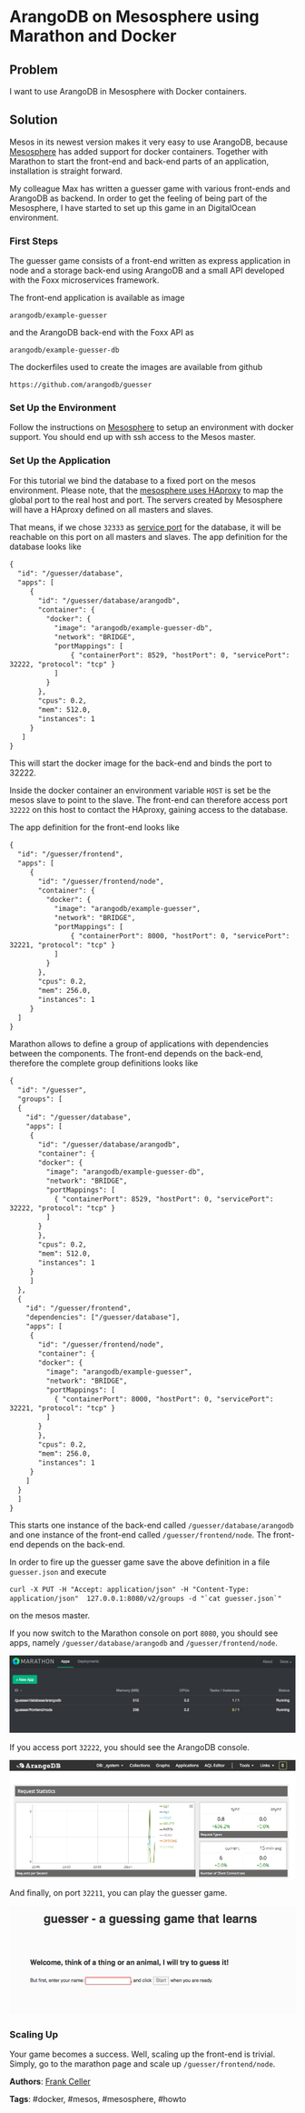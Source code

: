 # ArangoDB on Mesosphere using Marathon and Docker

## Problem 

I want to use ArangoDB in Mesosphere with Docker containers.

## Solution

Mesos in its newest version makes it very easy to use ArangoDB, because
[Mesosphere](https://mesosphere.com/2014/11/10/docker-on-mesos-with-marathon/)
has added support for docker containers. Together with Marathon to start the
front-end and back-end parts of an application, installation is straight
forward.

My colleague Max has written a guesser game with various front-ends and ArangoDB
as backend. In order to get the feeling of being part of the Mesosphere, I have
started to set up this game in an DigitalOcean environment.

### First Steps

The guesser game consists of a front-end written as express application in node
and a storage back-end using ArangoDB and a small API developed with the Foxx
microservices framework.

The front-end application is available as image

    arangodb/example-guesser

and the ArangoDB back-end with the Foxx API as

    arangodb/example-guesser-db

The dockerfiles used to create the images are available from github

    https://github.com/arangodb/guesser

### Set Up the Environment

Follow the instructions on [Mesosphere](https://mesosphere.com) to setup an
environment with docker support. You should end up with ssh access to the Mesos
master.

### Set Up the Application

For this tutorial we bind the database to a fixed port on the mesos
environment. Please note, that the
[mesosphere uses HAproxy](https://mesosphere.github.io/marathon/docs/service-discovery-load-balancing.html)
to map the global port to the real host and port. The servers created by Mesosphere
will have a HAproxy defined on all masters and slaves.

That means, if we chose `32333` as
[service port](http://mesosphere.github.io/marathon/docs/native-docker.html) for the
database, it will be reachable on this port on all masters and slaves. The app
definition for the database looks like

    {
      "id": "/guesser/database",
      "apps": [
         {
           "id": "/guesser/database/arangodb", 
           "container": {
             "docker": {
               "image": "arangodb/example-guesser-db",
               "network": "BRIDGE",
               "portMappings": [
                   { "containerPort": 8529, "hostPort": 0, "servicePort": 32222, "protocol": "tcp" }
               ]
             }
           },
           "cpus": 0.2,
           "mem": 512.0,
           "instances": 1
         }
       ]
    }

This will start the docker image for the back-end and binds the port to 32222.

Inside the docker container an environment variable `HOST` is set be the mesos slave
to point to the slave. The front-end can therefore access port `32222` on this host
to contact the HAproxy, gaining access to the database.

The app definition for the front-end looks like

    {
      "id": "/guesser/frontend",
      "apps": [
         {
           "id": "/guesser/frontend/node",
           "container": {
             "docker": {
               "image": "arangodb/example-guesser",
               "network": "BRIDGE",
               "portMappings": [
                   { "containerPort": 8000, "hostPort": 0, "servicePort": 32221, "protocol": "tcp" }
               ]
             } 
           },
           "cpus": 0.2,
           "mem": 256.0,
           "instances": 1
         } 
      ]
    }

Marathon allows to define a group of applications with dependencies between the
components. The front-end depends on the back-end, therefore the complete group
definitions looks like

    {
      "id": "/guesser",
      "groups": [
      {
        "id": "/guesser/database",
        "apps": [
         {
           "id": "/guesser/database/arangodb", 
           "container": {
           "docker": {
             "image": "arangodb/example-guesser-db",
             "network": "BRIDGE",
             "portMappings": [
               { "containerPort": 8529, "hostPort": 0, "servicePort": 32222, "protocol": "tcp" }
             ]
           }
           },
           "cpus": 0.2,
           "mem": 512.0,
           "instances": 1
         }
         ]
      },
      {
        "id": "/guesser/frontend",
        "dependencies": ["/guesser/database"],
        "apps": [
         {
           "id": "/guesser/frontend/node",
           "container": {
           "docker": {
             "image": "arangodb/example-guesser",
             "network": "BRIDGE",
             "portMappings": [
               { "containerPort": 8000, "hostPort": 0, "servicePort": 32221, "protocol": "tcp" }
             ]
           } 
           },
           "cpus": 0.2,
           "mem": 256.0,
           "instances": 1
         } 
        ]
      }
      ]
    }

This starts one instance of the back-end called `/guesser/database/arangodb` and one
instance of the front-end called `/guesser/frontend/node`. The front-end depends on
the back-end.

In order to fire up the guesser game save the above definition in a file
`guesser.json` and execute

    curl -X PUT -H "Accept: application/json" -H "Content-Type: application/json"  127.0.0.1:8080/v2/groups -d "`cat guesser.json`"

on the mesos master.

If you now switch to the Marathon console on port `8080`, you should see apps, namely
`/guesser/database/arangodb` and `/guesser/frontend/node`.

![Marathon Console](UsingArangoDBMesosphere1.png)

If you access port `32222`, you should see the ArangoDB console.

![ArangoDB Console](UsingArangoDBMesosphere2.png)
 
And finally, on port `32211`, you can play the guesser game.

![Guesser Game](UsingArangoDBMesosphere3.png)

### Scaling Up

Your game becomes a success. Well, scaling up the front-end is trivial. Simply, go to
the marathon page and scale up `/guesser/frontend/node`.

**Authors**: [Frank Celler](https://github.com/fceller)

**Tags**: #docker, #mesos, #mesosphere, #howto
